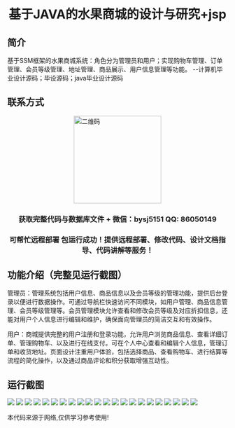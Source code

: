 <p><h1 align="center">基于JAVA的水果商城的设计与研究+jsp</h1></p>

## 简介
基于SSM框架的水果商城系统：角色分为管理员和用户；实现购物车管理、订单管理、会员等级管理、地址管理、商品展示、用户信息管理等功能。    --计算机毕业设计源码；毕设源码；java毕业设计源码


## 联系方式
<img src="https://bs-1329754181.cos.ap-shanghai.myqcloud.com/wx.jpg" alt="二维码" style="display: block; margin: 0 auto;" width="200px">
<p><h3 align="center">获取完整代码与数据库文件 + 微信：bysj5151 QQ: 86050149</h3></p>
<p><h3 align="center">可帮忙远程部署 包运行成功！提供远程部署、修改代码、设计文档指导、代码讲解等服务！</h3></p>

## 功能介绍（完整见运行截图）
管理员：管理系统包括用户信息、商品信息以及会员等级的管理功能，提供后台登录以便进行数据操作。可通过导航栏快速访问不同模块，如用户管理、商品信息管理、会员等级管理等。会员管理模块允许查看和修改会员等级及对应折扣信息，还能对用户个人信息进行编辑和维护，确保面向管理员的简洁交互和有效操作。

用户：商城提供完整的用户注册和登录功能，允许用户浏览商品信息、查看详细订单、管理购物车、以及进行在线支付。可在个人中心查看和编辑个人信息，管理订单和收货地址。页面设计注重用户体验，包括选择商品、查看购物车、进行结算等流程的简化操作，以及通过商品评论和积分获取增强互动性。


## 运行截图
![](https://bs-1329754181.cos.ap-shanghai.myqcloud.com/ssm/FruitMallSystem/img/001.jpg)
![](https://bs-1329754181.cos.ap-shanghai.myqcloud.com/ssm/FruitMallSystem/img/002.jpg)
![](https://bs-1329754181.cos.ap-shanghai.myqcloud.com/ssm/FruitMallSystem/img/003.jpg)
![](https://bs-1329754181.cos.ap-shanghai.myqcloud.com/ssm/FruitMallSystem/img/004.jpg)
![](https://bs-1329754181.cos.ap-shanghai.myqcloud.com/ssm/FruitMallSystem/img/005.jpg)
![](https://bs-1329754181.cos.ap-shanghai.myqcloud.com/ssm/FruitMallSystem/img/006.jpg)
![](https://bs-1329754181.cos.ap-shanghai.myqcloud.com/ssm/FruitMallSystem/img/007.jpg)
![](https://bs-1329754181.cos.ap-shanghai.myqcloud.com/ssm/FruitMallSystem/img/008.jpg)
![](https://bs-1329754181.cos.ap-shanghai.myqcloud.com/ssm/FruitMallSystem/img/009.jpg)
![](https://bs-1329754181.cos.ap-shanghai.myqcloud.com/ssm/FruitMallSystem/img/010.jpg)
![](https://bs-1329754181.cos.ap-shanghai.myqcloud.com/ssm/FruitMallSystem/img/011.jpg)
![](https://bs-1329754181.cos.ap-shanghai.myqcloud.com/ssm/FruitMallSystem/img/012.jpg)
![](https://bs-1329754181.cos.ap-shanghai.myqcloud.com/ssm/FruitMallSystem/img/013.jpg)
![](https://bs-1329754181.cos.ap-shanghai.myqcloud.com/ssm/FruitMallSystem/img/014.jpg)
![](https://bs-1329754181.cos.ap-shanghai.myqcloud.com/ssm/FruitMallSystem/img/015.jpg)
![](https://bs-1329754181.cos.ap-shanghai.myqcloud.com/ssm/FruitMallSystem/img/016.jpg)
![](https://bs-1329754181.cos.ap-shanghai.myqcloud.com/ssm/FruitMallSystem/img/017.jpg)
![](https://bs-1329754181.cos.ap-shanghai.myqcloud.com/ssm/FruitMallSystem/img/018.jpg)
![](https://bs-1329754181.cos.ap-shanghai.myqcloud.com/ssm/FruitMallSystem/img/019.jpg)
![](https://bs-1329754181.cos.ap-shanghai.myqcloud.com/ssm/FruitMallSystem/img/020.jpg)
![](https://bs-1329754181.cos.ap-shanghai.myqcloud.com/ssm/FruitMallSystem/img/021.jpg)
![](https://bs-1329754181.cos.ap-shanghai.myqcloud.com/ssm/FruitMallSystem/img/022.jpg)

<p>本代码来源于网络,仅供学习参考使用!</p>
